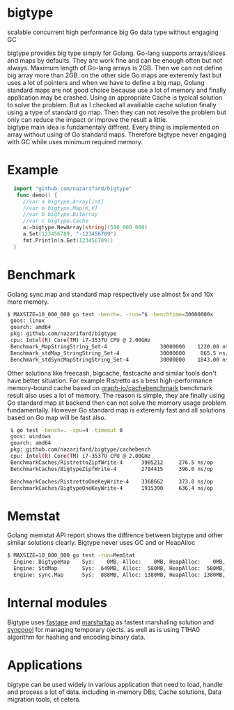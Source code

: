 # bigtype
scalable concurrent high performance big Go data type without engaging GC 

bigtype provides big type simply for Golang. Go-lang supports arrays/slices and maps by defaults. They are work fine and can be enough often but not always. Maximum length of Go-lang arrays is 2GB. Then we can not define big array more than 2GB. on the other side Go maps are exteremly fast but uses a lot of pointers and when we have to define a big map, Golang standard maps are not good choice because use a lot of memory and finally application may be crashed. Using an appropriate Cache is typical solution to solve the problem. But as I checked all availiable cache solution finally using a type of standard go map. Then they can not resolve the problem but only can reduce the impact or improve the result a little.  
bigtype main idea is fundamentaly diffrent. Every thing is implemented on array without using of Go standard maps. Therefore bigtype never engaging with GC while uses minimum required memory. 

# Example 
```go
  import "github.com/nazarifard/bigtype"
   func demo() {
     //var a bigtype.Array[int]
     //var m bigtype.Map[K,V]
     //var b bigtype.BitArray
     //var c bigtype.Cache
     a:=bigtype.NewArray[string](500_000_000) 
     a.Set(123456789, "-123456789")
     fmt.Println(a.Get(123456789))
  }
```
# Benchmark
Golang sync.map and standard map respectively use almost 5x and 10x more memory. 
```bash
$ MAXSIZE=10_000_000 go test -bench=. -run=^$ -benchtime=30000000x
 goos: linux
 goarch: amd64
 pkg: github.com/nazarifard/bigtype
 cpu: Intel(R) Core(TM) i7-3537U CPU @ 2.00GHz
 Benchmark_MapStringString_Set-4                 30000000    1220.00 ns/op     10  B/op     0 allocs/op
 Benchmark_stdMap_StringString_Set-4             30000000     865.5 ns/op      47  B/op     1 allocs/op
 Benchmark_stdSyncMapStringString_Set-4          30000000    1843.00 ns/op     100 B/op     4 allocs/op
```

Other solutions like freecash, bigcache, fastcache and similar tools don't have better situation. For example Ristretto as a best high-performance memory-bound cache based on [graph-io/cachebenchmark](https://github.com/dgraph-io/benchmarks/tree/master/cachebench) benchmark result also uses a lot of memory. The reason is simple, they are finally using Go standard map at backend then can not solve the memory usage problem fundamentally. However Go standard map is exteremly fast and all solutions based on Go map will be fast also.
```sh
 $ go test -bench=. -cpu=4 -timeout 0
 goos: windows
 goarch: amd64
 pkg: github.com/nazarifard/bigtype/cachebench
 cpu: Intel(R) Core(TM) i7-3537U CPU @ 2.00GHz
 BenchmarkCaches/RistrettoZipfWrite-4      3905212     276.5 ns/op      128 B/op          3 allocs/op
 BenchmarkCaches/BigtypeZipfWrite-4        2784415     396.0 ns/op        0 B/op          0 allocs/op

 BenchmarkCaches/RistrettoOneKeyWrite-4    3368662     373.8 ns/op      128 B/op          3 allocs/op
 BenchmarkCaches/BigtypeOneKeyWrite-4      1915390     636.4 ns/op        0 B/op          0 allocs/op
```
# Memstat
Golang memstat API report shows the diffrence between bigtype and other similar solutions clearly.
Bigtype never uses GC and or HeapAlloc
```sh
$ MAXSIZE=10_000_000 go test -run=MemStat
  Engine: BigtypeMap    Sys:    0MB, Alloc:    0MB, HeapAlloc:    0MB, NumGC: 0
  Engine: StdMap        Sys:  649MB, Alloc:  580MB, HeapAlloc:  580MB, NumGC: 1
  Engine: sync.Map      Sys:  888MB, Alloc: 1380MB, HeapAlloc: 1380MB, NumGC: 1
```

# Internal modules 
Bigtype uses [fastape](github.com/nazarifard/fastape) and [marshaltap](github.com/nazarifard/marshaltap) as fastest marshaling solution and [syncpool](github.com/nazarifard/syncpool) for managing temporary ojects. as well as is using T1HA0 algorithm for hashing and encoding binary data.


# Applications
bigtype can be used widely in various application that need to load, handle and process a lot of data. including in-memory DBs, Cache solutions, Data migration tools, et cetera.





  
